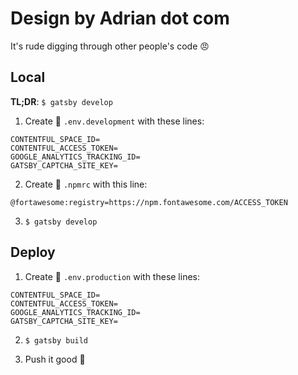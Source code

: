# Design by Adrian dot com

It's rude digging through other people's code 😠

## Local

**TL;DR**: `$ gatsby develop`

1) Create 📄 `.env.development` with these lines:

```env
CONTENTFUL_SPACE_ID=
CONTENTFUL_ACCESS_TOKEN=
GOOGLE_ANALYTICS_TRACKING_ID=
GATSBY_CAPTCHA_SITE_KEY=
```

2) Create 📄 `.npmrc` with this line:

```
@fortawesome:registry=https://npm.fontawesome.com/ACCESS_TOKEN
```

3) `$ gatsby develop`

## Deploy

1) Create 📄 `.env.production` with these lines:

```env
CONTENTFUL_SPACE_ID=
CONTENTFUL_ACCESS_TOKEN=
GOOGLE_ANALYTICS_TRACKING_ID=
GATSBY_CAPTCHA_SITE_KEY=
```

2) `$ gatsby build`

3) Push it good 👊
